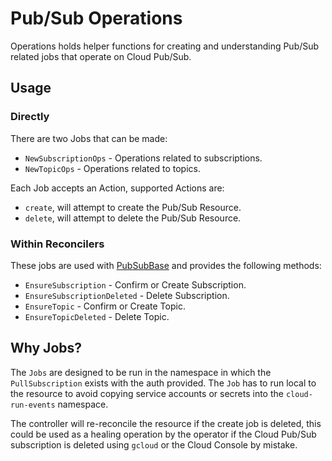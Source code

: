# Pub/Sub Operations

Operations holds helper functions for creating and understanding Pub/Sub
related jobs that operate on Cloud Pub/Sub. 

## Usage
 
### Directly

There are two Jobs that can be made:

- `NewSubscriptionOps` - Operations related to subscriptions.
- `NewTopicOps` - Operations related to topics.
    
Each Job accepts an Action, supported Actions are:

- `create`, will attempt to create the Pub/Sub Resource.
- `delete`, will attempt to delete the Pub/Sub Resource.


### Within Reconcilers

These jobs are used with [PubSubBase](../pkg/reconciler/pubsub/reconciler.go) and provides the following methods:

- `EnsureSubscription` - Confirm or Create Subscription.
- `EnsureSubscriptionDeleted` - Delete Subscription.
- `EnsureTopic` - Confirm or Create Topic.
- `EnsureTopicDeleted` - Delete Topic.

## Why Jobs?

The `Jobs` are designed to be run in the namespace in which the 
`PullSubscription` exists with the auth provided. The `Job` has to run local to
the resource to avoid copying service accounts or secrets into the
`cloud-run-events` namespace. 

The controller will re-reconcile the resource if the create job is
deleted, this could be used as a healing operation by the operator if the
Cloud Pub/Sub subscription is deleted using `gcloud` or the Cloud Console by
mistake.
 